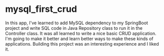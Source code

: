 # mysql_first_crud
In this app, I've learned to add MySQL dependency to my SpringBoot project and write SQL code in Java Repository class to run it in the Controller class.
It was all learned to write a nice basic CRUD application. I'm going to make it better and learn better ways to make these kinds of applications.
Building this project was an interesting experience and I liked it.
